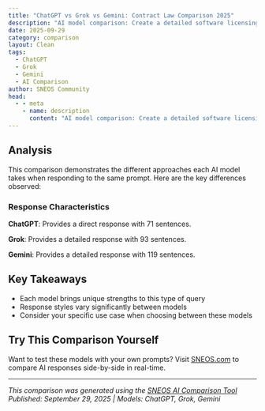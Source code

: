 ```yaml
---
title: "ChatGPT vs Grok vs Gemini: Contract Law Comparison 2025"
description: "AI model comparison: Create a detailed software licensing agreement that protects intellectual property while allowing fo..."
date: 2025-09-29
category: comparison
layout: Clean
tags:
  - ChatGPT
  - Grok
  - Gemini
  - AI Comparison
author: SNEOS Community
head:
  - - meta
    - name: description
      content: "AI model comparison: Create a detailed software licensing agreement that protects intellectual property while allowing for reasonable use..."
---
```


<ChatComparison
  title="ChatGPT vs Grok vs Gemini: Contract Law Comparison 2025"
  prompt="Create a detailed software licensing agreement that protects intellectual property while allowing for reasonable use"
  :responses='{
    "ChatGPT": "{\n  \u0022id\u0022: \u0022chatcmpl-CL5VCyfeeNrTbU2dHtTrPS3mQHf3o\u0022,\n  \u0022object\u0022: \u0022chat.completion\u0022,\n  \u0022created\u0022: 1759142074,\n  \u0022model\u0022: \u0022gpt-4.1-mini-2025-04-14\u0022,\n  \u0022choices\u0022: [\n    {\n      \u0022index\u0022: 0,\n      \u0022message\u0022: {\n        \u0022role\u0022: \u0022assistant\u0022,\n        \u0022content\u0022: \u0022Certainly! Below is a detailed Software Licensing Agreement template that protects the licensor\u0027s intellectual property while allowing the licensee reasonable use of the software. You can modify the details to suit your specific situation.\\n\\n---\\n\\n# SOFTWARE LICENSING AGREEMENT\\n\\nThis Software Licensing Agreement (\\\u0022Agreement\\\u0022) is entered into as of [Effective Date] (\\\u0022Effective Date\\\u0022) by and between:\\n\\n**Licensor:**  \\n[Licensor Name]  \\n[Address]  \\n[City, State, Zip Code]  \\n[Email]  \\n\\nand\\n\\n**Licensee:**  \\n[Licensee Name]  \\n[Address]  \\n[City, State, Zip Code]  \\n[Email]  \\n\\nCollectively referred to as the \\\u0022Parties.\\\u0022\\n\\n---\\n\\n## 1. DEFINITIONS\\n\\n1.1 **\\\u0022Software\\\u0022** means the computer programs, source code, object code, documentation, and any other materials provided by Licensor to Licensee under this Agreement, specifically: [Name and Version of Software].\\n\\n1.2 **\\\u0022Documentation\\\u0022** means the user manuals and other written materials related to the Software provided by Licensor.\\n\\n1.3 **\\\u0022Intellectual Property Rights\\\u0022** means all patents, copyrights, trade secrets, trademarks, and all other proprietary rights related to the Software.\\n\\n---\\n\\n## 2. GRANT OF LICENSE\\n\\n2.1 Licensor hereby grants to Licensee a **non-exclusive**, **non-transferable**, **revocable** license to use the Software solely for Licensee\u0027s internal business purposes, subject to the terms and conditions of this Agreement.\\n\\n2.2 Licensee may install and use the Software on [number] devices or users, unless otherwise specified in writing.\\n\\n2.3 Licensee shall not sublicense, rent, lease, or otherwise distribute the Software to any third party without the prior written consent of Licensor.\\n\\n---\\n\\n## 3. LICENSE RESTRICTIONS\\n\\nLicensee agrees not to:\\n\\na) Reverse engineer, decompile, disassemble, or otherwise attempt to derive the source code of the Software, except to the extent permitted by applicable law.\\n\\nb) Modify, adapt, translate, or create derivative works based on the Software.\\n\\nc) Remove, alter, or obscure any proprietary notices or labels on the Software.\\n\\nd) Use the Software in any manner that violates any applicable laws, regulations, or third-party rights.\\n\\n---\\n\\n## 4. OWNERSHIP AND INTELLECTUAL PROPERTY\\n\\n4.1 Licensor retains all right, title, and interest in and to the Software and all copies thereof, including all Intellectual Property Rights.\\n\\n4.2 Licensee acknowledges that it acquires no ownership rights in the Software or its related Intellectual Property.\\n\\n4.3 Licensee shall not challenge, or assist others in challenging, Licensor\u2019s ownership of the Intellectual Property.\\n\\n---\\n\\n## 5. SUPPORT AND UPDATES\\n\\n5.1 Licensor may provide Licensee with updates, upgrades, patches, or new versions of the Software at Licensor\u2019s sole discretion.\\n\\n5.2 Support services, if any, shall be provided under a separate agreement or as described here: [describe support terms].\\n\\n---\\n\\n## 6. CONFIDENTIALITY\\n\\n6.1 Each Party agrees to treat the other Party\u2019s Confidential Information with the same degree of care as it uses to protect its own confidential information, but not less than reasonable care.\\n\\n6.2 \\\u0022Confidential Information\\\u0022 includes the Software, Documentation, and any non-public information identified as confidential.\\n\\n6.3 Confidential Information shall not be disclosed to any third party except as necessary to fulfill the intent of this Agreement or as required by law.\\n\\n---\\n\\n## 7. WARRANTY DISCLAIMER\\n\\nTHE SOFTWARE IS PROVIDED \\\u0022AS IS\\\u0022 WITHOUT WARRANTY OF ANY KIND, EXPRESS OR IMPLIED, INCLUDING BUT NOT LIMITED TO THE WARRANTIES OF MERCHANTABILITY, FITNESS FOR A PARTICULAR PURPOSE, OR NON-INFRINGEMENT.\\n\\n---\\n\\n## 8. LIMITATION OF LIABILITY\\n\\nIN NO EVENT SHALL LICENSOR BE LIABLE FOR ANY INDIRECT, INCIDENTAL, SPECIAL, CONSEQUENTIAL, OR PUNITIVE DAMAGES ARISING OUT OF OR RELATED TO THIS AGREEMENT OR THE USE OF THE SOFTWARE, EVEN IF ADVISED OF THE POSSIBILITY OF SUCH DAMAGES.\\n\\nLICENSOR\u2019S TOTAL LIABILITY UNDER THIS AGREEMENT SHALL NOT EXCEED THE AMOUNT PAID BY LICENSEE FOR THE SOFTWARE UNDER THIS AGREEMENT.\\n\\n---\\n\\n## 9. TERM AND TERMINATION\\n\\n9.1 This Agreement is effective as of the Effective Date and shall continue until terminated.\\n\\n9.2 Licensee may terminate this Agreement at any time by ceasing use of the Software and destroying all copies.\\n\\n9.3 Licensor may terminate this Agreement immediately upon Licensee\u2019s breach of any terms.\\n\\n9.4 Upon termination, Licensee shall cease all use of the Software and destroy all copies.\\n\\n---\\n\\n## 10. GENERAL PROVISIONS\\n\\n10.1 **Governing Law:** This Agreement shall be governed by and construed in accordance with the laws of [Jurisdiction].\\n\\n10.2 **Entire Agreement:** This Agreement constitutes the entire agreement between the Parties regarding the Software and supersedes all prior agreements.\\n\\n10.3 **Amendments:** Any amendments must be in writing and signed by both Parties.\\n\\n10.4 **Severability:** If any provision is found to be unenforceable, the remainder shall remain in effect.\\n\\n10.5 **Assignment:** Licensee may not assign this Agreement without Licensor\u2019s prior written consent.\\n\\n---\\n\\nIN WITNESS WHEREOF, the Parties have executed this Software Licensing Agreement as of the Effective Date.\\n\\n**Licensor:**  \\nBy: _________________________  \\nName: _______________________  \\nTitle: ________________________  \\nDate: ________________________\\n\\n**Licensee:**  \\nBy: _________________________  \\nName: _______________________  \\nTitle: ________________________  \\nDate: ________________________\\n\\n---\\n\\nIf you would like, I can also help you tailor this license for specific types of software, jurisdictions, or use cases.\u0022,\n        \u0022refusal\u0022: null,\n        \u0022annotations\u0022: []\n      },\n      \u0022logprobs\u0022: null,\n      \u0022finish_reason\u0022: \u0022stop\u0022\n    }\n  ],\n  \u0022usage\u0022: {\n    \u0022prompt_tokens\u0022: 32,\n    \u0022completion_tokens\u0022: 1178,\n    \u0022total_tokens\u0022: 1210,\n    \u0022prompt_tokens_details\u0022: {\n      \u0022cached_tokens\u0022: 0,\n      \u0022audio_tokens\u0022: 0\n    },\n    \u0022completion_tokens_details\u0022: {\n      \u0022reasoning_tokens\u0022: 0,\n      \u0022audio_tokens\u0022: 0,\n      \u0022accepted_prediction_tokens\u0022: 0,\n      \u0022rejected_prediction_tokens\u0022: 0\n    }\n  },\n  \u0022service_tier\u0022: \u0022default\u0022,\n  \u0022system_fingerprint\u0022: \u0022fp_4fce0778af\u0022\n}\n",
    "Grok": "{\u0022id\u0022:\u00224dd2c436-0c7f-4bbc-97f0-ac30f5be9006_sidecar\u0022,\u0022object\u0022:\u0022chat.completion\u0022,\u0022created\u0022:1759142074,\u0022model\u0022:\u0022grok-3\u0022,\u0022choices\u0022:[{\u0022index\u0022:0,\u0022message\u0022:{\u0022role\u0022:\u0022assistant\u0022,\u0022content\u0022:\u0022Below is a detailed **Software Licensing Agreement** that protects intellectual property while allowing for reasonable use by the licensee. This agreement is written in a formal and legally precise style, but it is important to note that this is a general template and should be reviewed by a legal professional to ensure compliance with applicable laws and specific needs.\\n\\n---\\n\\n**SOFTWARE LICENSE AGREEMENT**\\n\\n**THIS SOFTWARE LICENSE AGREEMENT** (the \\\u0022Agreement\\\u0022) is entered into as of [Date of Agreement] (the \\\u0022Effective Date\\\u0022) by and between [Licensor Name], a [State/Country of Incorporation] corporation with its principal place of business at [Licensor Address] (\\\u0022Licensor\\\u0022), and [Licensee Name], a [State/Country of Incorporation] corporation or individual with its principal place of business or residence at [Licensee Address] (\\\u0022Licensee\\\u0022). Licensor and Licensee may be referred to individually as a \\\u0022Party\\\u0022 and collectively as the \\\u0022Parties.\\\u0022\\n\\n**WHEREAS**, Licensor is the owner of certain proprietary software and related intellectual property as described in Exhibit A (the \\\u0022Software\\\u0022);\\n\\n**WHEREAS**, Licensee desires to obtain a license to use the Software under the terms and conditions set forth herein;\\n\\n**NOW, THEREFORE**, in consideration of the mutual promises and covenants contained herein, and for other good and valuable consideration, the receipt and sufficiency of which are hereby acknowledged, the Parties agree as follows:\\n\\n---\\n\\n### 1. DEFINITIONS\\n1.1 **Software**: Means the computer program(s), including any associated documentation, updates, upgrades, and modifications, as described in Exhibit A attached hereto and incorporated by reference.\\n1.2 **License**: Means the non-exclusive, non-transferable, revocable right to use the Software as provided under the terms of this Agreement.\\n1.3 **Intellectual Property Rights**: Means all rights, title, and interest in and to the Software, including but not limited to copyrights, trademarks, trade secrets, patents, and any other proprietary rights recognized under applicable law.\\n1.4 **Authorized Users**: Means the individuals or entities authorized by Licensee to use the Software in accordance with the terms of this Agreement, limited to [specific number or category, e.g., employees of Licensee].\\n\\n---\\n\\n### 2. GRANT OF LICENSE\\n2.1 **Scope of License**: Licensor hereby grants Licensee a non-exclusive, non-transferable, revocable license to use the Software solely for [specific purpose, e.g., internal business purposes] in accordance with the terms and conditions of this Agreement. The License is limited to [specific number of users, devices, or installations, if applicable] as set forth in Exhibit A.\\n2.2 **Restrictions**: Licensee shall not, and shall not permit any third party to:\\n   (a) Copy, modify, adapt, translate, reverse engineer, decompile, disassemble, or create derivative works of the Software, except as expressly permitted by applicable law;\\n   (b) Distribute, sublicense, lease, rent, loan, or otherwise transfer the Software or any rights under this Agreement to any third party;\\n   (c) Use the Software for any purpose other than as expressly permitted under this Agreement;\\n   (d) Remove, alter, or obscure any copyright, trademark, or other proprietary notices embedded in or accompanying the Software.\\n2.3 **Ownership**: Licensee acknowledges and agrees that Licensor retains all right, title, and interest in and to the Software and all Intellectual Property Rights associated therewith. This Agreement does not convey to Licensee any ownership interest in the Software or any rights not expressly granted herein.\\n\\n---\\n\\n### 3. TERM AND TERMINATION\\n3.1 **Term**: This Agreement shall commence on the Effective Date and continue for a term of [specific term, e.g., one (1) year] unless terminated earlier in accordance with this Section 3.\\n3.2 **Termination for Convenience**: Either Party may terminate this Agreement upon [number of days, e.g., 30] days\u2019 written notice to the other Party.\\n3.3 **Termination for Cause**: Licensor may terminate this Agreement immediately upon written notice to Licensee if Licensee breaches any material term or condition of this Agreement, including but not limited to unauthorized use, duplication, or distribution of the Software.\\n3.4 **Effect of Termination**: Upon termination of this Agreement for any reason:\\n   (a) The License granted hereunder shall immediately cease;\\n   (b) Licensee shall cease all use of the Software and destroy or return to Licensor all copies of the Software and related documentation in its possession or control;\\n   (c) Licensee shall certify in writing to Licensor that it has complied with the requirements of this Section 3.4.\\n3.5 **Survival**: Sections 2.3 (Ownership), 4 (Confidentiality), 5 (Intellectual Property), 7 (Limitation of Liability), 8 (Indemnification), and 9 (General Provisions) shall survive termination or expiration of this Agreement.\\n\\n---\\n\\n### 4. CONFIDENTIALITY\\n4.1 **Confidential Information**: Licensee acknowledges that the Software, including its source code, documentation, and any other proprietary information disclosed by Licensor, constitutes confidential information (\\\u0022Confidential Information\\\u0022).\\n4.2 **Obligations**: Licensee agrees to:\\n   (a) Maintain the confidentiality of the Confidential Information and use it solely for the purpose of exercising its rights under this Agreement;\\n   (b) Restrict disclosure of Confidential Information to Authorized Users who have a need to know and who are bound by confidentiality obligations at least as protective as those in this Agreement;\\n   (c) Protect the Confidential Information from unauthorized access, use, or disclosure using reasonable security measures.\\n\\n---\\n\\n### 5. INTELLECTUAL PROPERTY\\n5.1 **Ownership**: Licensee acknowledges that the Software and all Intellectual Property Rights therein are and shall remain the exclusive property of Licensor.\\n5.2 **Feedback**: Any feedback, suggestions, or ideas provided by Licensee to Licensor regarding the Software shall be the exclusive property of Licensor, and Licensee hereby assigns all rights in such feedback to Licensor without compensation.\\n5.3 **Infringement**: Licensee shall promptly notify Licensor of any actual or suspected infringement of Licensor\u2019s Intellectual Property Rights in the Software and shall cooperate with Licensor in any actions to protect such rights.\\n\\n---\\n\\n### 6. WARRANTY AND DISCLAIMER\\n6.1 **Limited Warranty**: Licensor warrants that the Software will substantially conform to the specifications set forth in Exhibit A for a period of [number of days, e.g., 30] days from the Effective Date. Licensor\u2019s sole obligation under this warranty shall be to correct or replace any non-conforming Software at no additional cost to Licensee.\\n6.2 **Disclaimer**: EXCEPT AS EXPRESSLY PROVIDED IN SECTION 6.1, THE SOFTWARE IS PROVIDED \\\u0022AS IS\\\u0022 WITHOUT WARRANTY OF ANY KIND, WHETHER EXPRESS, IMPLIED, OR STATUTORY, INCLUDING BUT NOT LIMITED TO WARRANTIES OF MERCHANTABILITY, FITNESS FOR A PARTICULAR PURPOSE, OR NON-INFRINGEMENT. LICENSOR DOES NOT WARRANT THAT THE SOFTWARE WILL BE ERROR-FREE OR THAT ITS USE WILL BE UNINTERRUPTED.\\n\\n---\\n\\n### 7. LIMITATION OF LIABILITY\\n7.1 **Exclusion of Damages**: IN NO EVENT SHALL LICENSOR BE LIABLE FOR ANY INDIRECT, INCIDENTAL, SPECIAL, CONSEQUENTIAL, OR PUNITIVE DAMAGES, INCLUDING BUT NOT LIMITED TO LOSS OF PROFITS, DATA, OR USE, ARISING OUT OF OR RELATING TO THIS AGREEMENT OR THE USE OF THE SOFTWARE, EVEN IF LICENSOR HAS BEEN ADVISED OF THE POSSIBILITY OF SUCH DAMAGES.\\n7.2 **Liability Cap**: LICENSOR\u2019S TOTAL AGGREGATE LIABILITY UNDER THIS AGREEMENT SHALL NOT EXCEED THE TOTAL AMOUNT OF FEES PAID BY LICENSEE TO LICENSOR UNDER THIS AGREEMENT.\\n\\n---\\n\\n### 8. INDEMNIFICATION\\n8.1 **By Licensor**: Licensor shall indemnify, defend, and hold harmless Licensee from and against any claims, damages, or liabilities arising out of any third-party claim that the Software infringes any Intellectual Property Rights of such third party, provided that Licensee promptly notifies Licensor in writing of such claim and cooperates fully with Licensor in the defense thereof.\\n8.2 **By Licensee**: Licensee shall indemnify, defend, and hold harmless Licensor from and against any claims, damages, or liabilities arising out of Licensee\u2019s breach of this Agreement or unauthorized use of the Software.\\n\\n---\\n\\n### 9. GENERAL PROVISIONS\\n9.1 **Governing Law**: This Agreement shall be governed by and construed in accordance with the laws of [State/Country], without regard to its conflict of laws principles.\\n9.2 **Dispute Resolution**: Any dispute arising out of or relating to this Agreement shall be resolved through [arbitration/mediation or court jurisdiction, specify location].\\n9.3 **Entire Agreement**: This Agreement, including all exhibits and attachments, constitutes the entire agreement between the Parties with respect to the subject matter hereof and supersedes all prior agreements and understandings, whether written or oral.\\n9.4 **Amendments**: This Agreement may only be amended in writing signed by duly authorized representatives of both Parties.\\n9.5 **Assignment**: Licensee may not assign or transfer this Agreement or any rights or obligations hereunder without the prior written consent of Licensor.\\n9.6 **Severability**: If any provision of this Agreement is found to be invalid or unenforceable, the remaining provisions shall remain in full force and effect.\\n9.7 **Notices**: All notices required or permitted under this Agreement shall be in writing and delivered to the addresses set forth above by certified mail, return receipt requested, or by email with confirmation of receipt.\\n\\n---\\n\\n**IN WITNESS WHEREOF**, the Parties have executed this Agreement as of the Effective Date.\\n\\n**LICENSOR**  \\nBy: _________________________  \\nName: [Name]  \\nTitle: [Title]  \\nDate: _______________________\\n\\n**LICENSEE**  \\nBy: _________________________  \\nName: [Name]  \\nTitle: [Title]  \\nDate: _______________________\\n\\n---\\n\\n**EXHIBIT A: SOFTWARE DESCRIPTION AND LICENSE SPECIFICATIONS**\\n\\n1. **Software Name**: [Name of Software\u0022,\u0022tool_calls\u0022:null,\u0022refusal\u0022:null},\u0022logprobs\u0022:null,\u0022finish_reason\u0022:\u0022length\u0022,\u0022stop_reason\u0022:null}],\u0022usage\u0022:{\u0022prompt_tokens\u0022:21,\u0022total_tokens\u0022:2069,\u0022audio_prompt_tokens\u0022:0,\u0022completion_tokens\u0022:2048,\u0022prompt_tokens_details\u0022:{\u0022text_tokens\u0022:21,\u0022audio_tokens\u0022:0,\u0022image_tokens\u0022:0,\u0022cached_tokens\u0022:0},\u0022completion_tokens_details\u0022:{\u0022reasoning_tokens\u0022:0,\u0022audio_tokens\u0022:0,\u0022accepted_prediction_tokens\u0022:0,\u0022rejected_prediction_tokens\u0022:0},\u0022num_sources_used\u0022:0}}",
    "Gemini": "{\n  \u0022candidates\u0022: [\n    {\n      \u0022content\u0022: {\n        \u0022parts\u0022: [\n          {\n            \u0022text\u0022: \u0022## Software License Agreement\\n\\nThis Software License Agreement (the \\\u0022Agreement\\\u0022) is made and entered into as of [DATE] by and between [LICENSOR NAME], a [STATE] [ENTITY TYPE] with its principal place of business at [ADDRESS] (\\\u0022Licensor\\\u0022), and [LICENSEE NAME], a [STATE] [ENTITY TYPE] with its principal place of business at [ADDRESS] (\\\u0022Licensee\\\u0022).\\n\\n**RECITALS**\\n\\nWHEREAS, Licensor is the owner of certain proprietary software known as [SOFTWARE NAME] (the \\\u0022Software\\\u0022), and all associated intellectual property rights therein;\\n\\nWHEREAS, Licensee desires to use the Software for its internal business purposes;\\n\\nNOW, THEREFORE, in consideration of the mutual covenants contained herein, the parties agree as follows:\\n\\n**1. Definitions**\\n\\n*   **\\\u0022Authorized Users\\\u0022** means the number of individuals employed by Licensee who are authorized by Licensee to access and use the Software pursuant to this Agreement, as specified in the Order Form.\\n*   **\\\u0022Documentation\\\u0022** means the official user documentation provided by Licensor to Licensee with the Software, including but not limited to user manuals, installation guides, and online help files.\\n*   **\\\u0022Intellectual Property Rights\\\u0022** means all copyrights, patents, trade secrets, trademarks, service marks, database rights, moral rights, and other intellectual property rights, whether registered or unregistered, and all applications for and renewals or extensions of such rights, that may exist now or in the future anywhere in the world.\\n*   **\\\u0022License Fee\\\u0022** means the fee payable by Licensee to Licensor for the license to use the Software, as specified in the Order Form.\\n*   **\\\u0022Order Form\\\u0022** means the ordering document or online registration form completed by Licensee and accepted by Licensor, specifying the Software being licensed, the number of Authorized Users, the License Fee, the License Term, and any other applicable terms and conditions.\\n*   **\\\u0022Software\\\u0022** means the [SOFTWARE NAME] software program, in object code form, and all updates, upgrades, modifications, and enhancements thereto, that are provided to Licensee by Licensor under this Agreement.\\n*   **\\\u0022License Term\\\u0022** means the period during which Licensee is authorized to use the Software, as specified in the Order Form.\\n*   **\\\u0022Use\\\u0022** means accessing, installing, running, loading, displaying, or otherwise utilizing the Software.\\n\\n**2. Grant of License**\\n\\n2.1 **Limited License:** Subject to Licensee\u0027s compliance with the terms and conditions of this Agreement and payment of the License Fee, Licensor grants Licensee a limited, non-exclusive, non-transferable (except as provided in Section 12), and revocable license during the License Term to Use the Software and Documentation solely for Licensee\u0027s internal business purposes.\\n\\n2.2 **Authorized Users:** Licensee shall ensure that only Authorized Users Use the Software and Documentation.  Licensee is responsible for all activity occurring under its account and for maintaining the confidentiality of its user IDs and passwords.\\n\\n2.3 **Restrictions:** Licensee shall not:\\n\\n    *   (a) copy, modify, create derivative works of, reverse engineer, decompile, disassemble, or otherwise attempt to discover the source code of the Software, except to the extent expressly permitted by applicable law despite this prohibition;\\n    *   (b) sublicense, rent, lease, lend, sell, distribute, or otherwise transfer the Software or Documentation to any third party;\\n    *   (c) use the Software to operate a service bureau or otherwise provide services to third parties;\\n    *   (d) remove, alter, or obscure any copyright, trademark, or other proprietary notices contained in the Software or Documentation;\\n    *   (e) use the Software in any way that violates any applicable law or regulation;\\n    *   (f) circumvent or disable any security or protection features of the Software;\\n    *   (g) Use the Software in excess of the number of Authorized Users.\\n\\n2.4 **Documentation Use:** Licensee may reproduce the Documentation only as reasonably necessary for its Authorized Users to Use the Software in accordance with this Agreement.\\n\\n**3. Ownership**\\n\\nLicensor retains all right, title, and interest in and to the Software and Documentation, including all Intellectual Property Rights therein.  Licensee acknowledges that this is a license agreement and that Licensee is not acquiring any ownership rights in the Software or Documentation.  Any feedback, suggestions, or ideas provided by Licensee to Licensor regarding the Software shall be owned by Licensor.\\n\\n**4. License Fee and Payment**\\n\\n4.1 **License Fee:** Licensee shall pay Licensor the License Fee as specified in the Order Form.\\n\\n4.2 **Payment Terms:** The License Fee is due and payable [PAYMENT TERMS, e.g., upon execution of the Order Form, within 30 days of invoice date].  Late payments shall be subject to a late payment fee of [PERCENTAGE]% per month or the highest rate permitted by law, whichever is lower.\\n\\n4.3 **Taxes:** Licensee shall be responsible for all applicable taxes, duties, levies, or similar governmental assessments, including but not limited to sales, use, and value-added taxes, arising out of this Agreement, excluding taxes based on Licensor\u0027s net income.\\n\\n**5. Term and Termination**\\n\\n5.1 **Term:** This Agreement shall commence on the Effective Date and shall continue for the License Term specified in the Order Form.  Unless terminated earlier as provided herein, this Agreement shall automatically renew for subsequent terms of [DURATION] each, unless either party provides written notice of non-renewal to the other party at least [NUMBER] days prior to the end of the then-current term.\\n\\n5.2 **Termination for Cause:** Either party may terminate this Agreement upon written notice to the other party if the other party materially breaches this Agreement and fails to cure such breach within [NUMBER] days after receiving written notice of such breach.\\n\\n5.3 **Termination for Insolvency:** Licensor may terminate this Agreement immediately upon written notice to Licensee if Licensee becomes insolvent, files for bankruptcy, or has a receiver appointed for its assets.\\n\\n5.4 **Effect of Termination:** Upon termination of this Agreement for any reason, Licensee shall immediately cease all Use of the Software and Documentation and shall promptly return to Licensor or destroy (and certify such destruction in writing to Licensor) all copies of the Software and Documentation in Licensee\u0027s possession or control.  Sections 3, 6, 7, 8, 9, and 10 shall survive termination of this Agreement.\\n\\n**6. Warranty and Disclaimer**\\n\\n6.1 **Limited Warranty:** Licensor warrants that the Software will substantially conform to the Documentation for a period of [NUMBER] days from the Effective Date (the \\\u0022Warranty Period\\\u0022).  Licensor\u0027s sole obligation and Licensee\u0027s exclusive remedy for any breach of this warranty shall be, at Licensor\u0027s option, to (a) correct the non-conforming Software, or (b) refund the License Fee paid by Licensee for the non-conforming Software.\\n\\n6.2 **Warranty Exclusions:** The foregoing warranty shall not apply to: (a) any Software that has been modified by Licensee or any third party; (b) any Software that has been misused or damaged; (c) any problems caused by hardware, software, or other products not provided by Licensor; or (d) any updates or upgrades to the Software that are not provided by Licensor.\\n\\n6.3 **Disclaimer:** EXCEPT AS EXPRESSLY PROVIDED IN THIS SECTION 6, THE SOFTWARE AND DOCUMENTATION ARE PROVIDED \\\u0022AS IS\\\u0022 AND WITHOUT WARRANTY OF ANY KIND, EITHER EXPRESS OR IMPLIED, INCLUDING, BUT NOT LIMITED TO, THE IMPLIED WARRANTIES OF MERCHANTABILITY, FITNESS FOR A PARTICULAR PURPOSE, AND NON-INFRINGEMENT.  LICENSOR DOES NOT WARRANT THAT THE SOFTWARE WILL BE ERROR-FREE OR THAT ITS USE WILL BE UNINTERRUPTED.  LICENSEE ASSUMES ALL RISK AND RESPONSIBILITY FOR THE SELECTION, USE, AND RESULTS OF THE SOFTWARE AND DOCUMENTATION.\\n\\n**7. Limitation of Liability**\\n\\nTO THE MAXIMUM EXTENT PERMITTED BY APPLICABLE LAW, IN NO EVENT SHALL LICENSOR BE LIABLE FOR ANY INDIRECT, INCIDENTAL, SPECIAL, CONSEQUENTIAL, OR PUNITIVE DAMAGES, INCLUDING, BUT NOT LIMITED TO, LOSS OF PROFITS, DATA, USE, GOODWILL, OR OTHER INTANGIBLE LOSSES, ARISING OUT OF OR RELATING TO THIS AGREEMENT OR THE USE OR INABILITY TO USE THE SOFTWARE OR DOCUMENTATION, EVEN IF LICENSOR HAS BEEN ADVISED OF THE POSSIBILITY OF SUCH DAMAGES.  IN NO EVENT SHALL LICENSOR\u0027S AGGREGATE LIABILITY UNDER THIS AGREEMENT EXCEED THE AMOUNT OF THE LICENSE FEE PAID BY LICENSEE TO LICENSOR UNDER THIS AGREEMENT.\\n\\n**8. Indemnification**\\n\\n8.1 **By Licensor:** Licensor shall defend, indemnify, and hold harmless Licensee from and against any and all claims, damages, liabilities, costs, and expenses (including reasonable attorneys\u0027 fees) arising out of or relating to any claim that the Software infringes any Intellectual Property Rights of a third party.\\n\\n8.2 **By Licensee:** Licensee shall defend, indemnify, and hold harmless Licensor from and against any and all claims, damages, liabilities, costs, and expenses (including reasonable attorneys\u0027 fees) arising out of or relating to: (a) Licensee\u0027s Use of the Software in violation of this Agreement; (b) any data, information, or other content transmitted, displayed, or processed by Licensee using the Software; or (c) Licensee\u0027s negligence or willful misconduct.\\n\\n8.3 **Procedure:** The indemnified party shall provide prompt written notice to the indemnifying party of any claim subject to indemnification hereunder. The indemnifying party shall have the right to control the defense and settlement of any such claim, provided that the indemnified party shall have the right to participate in the defense at its own expense. The indemnified party shall reasonably cooperate with the indemnifying party in the defense of any such claim.\\n\\n**9. Confidentiality**\\n\\nLicensee acknowledges that the Software and Documentation contain valuable trade secrets and confidential information of Licensor. Licensee shall keep the Software and Documentation confidential and shall not disclose them to any third party without Licensor\u0027s prior written consent. Licensee shall protect the confidentiality of the Software and Documentation with the same degree of care that it uses to protect its own confidential information, but in no event less than a reasonable degree of care.\\n\\n**10. Governing Law and Dispute Resolution**\\n\\n10.1 **Governing Law:** This Agreement shall be governed by and construed in accordance with the laws of the State of [STATE], without regard to its conflict of laws principles.\\n\\n10.2 **Dispute Resolution:** Any dispute arising out of or relating to this Agreement shall be resolved through binding arbitration in accordance with the rules of the American Arbitration Association. The arbitration shall be conducted in [CITY, STATE]. The decision of the arbitrator shall be final and binding on both parties.  Notwithstanding the foregoing, either party may seek injunctive or other equitable relief in a court of competent jurisdiction to protect its Intellectual Property Rights or confidential information.\\n\\n**11. Export Control**\\n\\nLicensee acknowledges that the Software may be subject to export control laws and regulations of the United States and other countries. Licensee shall comply with all applicable export control laws and regulations and shall not export or re-export the Software in violation of such laws and regulations.\\n\\n**12. Assignment**\\n\\nThis Agreement may not be assigned or transferred by Licensee without the prior written consent of Licensor, which consent shall not be unreasonably withheld.  Notwithstanding the foregoing, Licensee may assign this Agreement to a successor entity in connection with a merger, acquisition, or sale of all or substantially all of its assets, provided that the successor entity agrees to be bound by the terms and conditions of this Agreement.  Licensor may assign this Agreement to any affiliate or successor entity.\\n\\n**13. Entire Agreement**\\n\\nThis Agreement, together with the Order Form, constitutes the entire agreement between the parties with respect to the subject matter hereof and supersedes all prior or contemporaneous communications and proposals, whether oral or written.\\n\\n**14. Amendments**\\n\\nNo amendment or modification of this Agreement shall be valid unless in writing and signed by authorized representatives of both parties.\\n\\n**15. Waiver**\\n\\nNo waiver of any provision of this Agreement shall be effective unless in writing and signed by the waiving party. No failure or delay by either party in exercising any right, power, or remedy under this Agreement shall operate as a waiver of such right, power, or remedy.\\n\\n**16. Severability**\\n\\nIf any provision of this Agreement is held to be invalid or unenforceable, such provision shall be struck and the remaining provisions shall remain in full force and effect.  The parties shall negotiate in good faith to replace the invalid or unenforceable provision with a valid and enforceable provision that achieves the same economic effect.\\n\\n**17. Notices**\\n\\nAll notices under this Agreement shall be in writing and shall be deemed to have been duly given when delivered personally, sent by certified mail (return receipt requested), or sent by overnight courier to the addresses set forth in the preamble of this Agreement.\\n\\n**IN WITNESS WHEREOF**, the parties have executed this Agreement as of the date first written above.\\n\\n**[LICENSOR NAME]**\\n\\nBy: _______________________________\\n\\nName:\\n\\nTitle:\\n\\n**[LICENSEE NAME]**\\n\\nBy: _______________________________\\n\\nName:\\n\\nTitle:\\n\\n---\\n\\n**Important Considerations and Customizations:**\\n\\n*   **Order Form:** A separate Order Form should be created to accompany this Agreement, detailing the specific Software being licensed, the number of Authorized Users, the License Fee, the License Term, and any other applicable terms and conditions.\\n*   **Specific Software Functionality:**  The description of the \\\u0022Software\\\u0022 needs to be precise and reflect the specific capabilities and features of the software.\\n*   **Support and Maintenance:** This agreement doesn\u0027t include provisions for support and maintenance.  If those are offered, a dedicated section should be added outlining the level of support, response times, and maintenance services provided by the Licensor.\\n*   **Upgrades and Updates:** Clarify how upgrades and updates are handled, including whether they are included in the License Fee or require separate payment.\\n*   **Audit Rights:** Licensor may want to include a section allowing them to audit Licensee\u0027s usage of the Software to ensure compliance with the terms of the agreement.\\n*   **Data Privacy:**  If the software processes personal data, a section addressing data privacy and compliance with applicable laws (e.g., GDPR, CCPA) is crucial.  Consider a separate Data Processing Addendum.\\n*   **High-Risk Activities:** If the Software is intended for use in high-risk activities (e.g., medical devices, aviation), include a disclaimer of liability for such uses.\\n*   **Beta Software:** If you\u0027re licensing beta software, the warranty should be significantly limited or disclaimed entirely.\\n*   **Legal Review:** This is a template and should be reviewed by legal counsel to ensure it complies with applicable laws and regulations in your jurisdiction and accurately reflects your business needs.\\n\\nThis detailed Software License Agreement provides a strong foundation for protecting intellectual property while allowing for reasonable use of the software. Remember to tailor the agreement to your specific software and business requirements. Good luck!\\n\u0022\n          }\n        ],\n        \u0022role\u0022: \u0022model\u0022\n      },\n      \u0022finishReason\u0022: \u0022STOP\u0022,\n      \u0022avgLogprobs\u0022: -0.19496505610500348\n    }\n  ],\n  \u0022usageMetadata\u0022: {\n    \u0022promptTokenCount\u0022: 15,\n    \u0022candidatesTokenCount\u0022: 3249,\n    \u0022totalTokenCount\u0022: 3264,\n    \u0022promptTokensDetails\u0022: [\n      {\n        \u0022modality\u0022: \u0022TEXT\u0022,\n        \u0022tokenCount\u0022: 15\n      }\n    ],\n    \u0022candidatesTokensDetails\u0022: [\n      {\n        \u0022modality\u0022: \u0022TEXT\u0022,\n        \u0022tokenCount\u0022: 3249\n      }\n    ]\n  },\n  \u0022modelVersion\u0022: \u0022gemini-2.0-flash\u0022,\n  \u0022responseId\u0022: \u0022umDaaLr9H6SkkdUPx5fnkQw\u0022\n}\n"
  }'
  published-date="10:36"
/>

## Analysis

This comparison demonstrates the different approaches each AI model takes when responding to the same prompt. Here are the key differences observed:

### Response Characteristics

**ChatGPT**: Provides a direct response with 71 sentences. 

**Grok**: Provides a detailed response with 93 sentences. 

**Gemini**: Provides a detailed response with 119 sentences. 

## Key Takeaways

- Each model brings unique strengths to this type of query
- Response styles vary significantly between models
- Consider your specific use case when choosing between these models

## Try This Comparison Yourself

Want to test these models with your own prompts? Visit [SNEOS.com](https://sneos.com) to compare AI responses side-by-side in real-time.

---

*This comparison was generated using the [SNEOS AI Comparison Tool](https://sneos.com)*
*Published: September 29, 2025 | Models: ChatGPT, Grok, Gemini*
